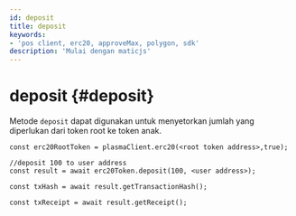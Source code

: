 ```yaml
---
id: deposit
title: deposit
keywords:
- 'pos client, erc20, approveMax, polygon, sdk'
description: 'Mulai dengan maticjs'
---
```


# deposit {#deposit}

Metode `deposit` dapat digunakan untuk menyetorkan jumlah yang diperlukan dari token root ke token anak.

```
const erc20RootToken = plasmaClient.erc20(<root token address>,true);

//deposit 100 to user address
const result = await erc20Token.deposit(100, <user address>);

const txHash = await result.getTransactionHash();

const txReceipt = await result.getReceipt();

```
